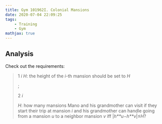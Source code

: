 ```yaml
---
title: Gym 101962I. Colonial Mansions
date: 2020-07-04 22:09:25
tags:
    - Training
    - Gym
mathjax: true
---
```


## Analysis

Check out the requirements:

> $1~i~H$:         the height of the *i*-th mansion should be set to *H*
>
> ; 
>
>  2 *i*
>
> *H*: how         many mansions Mano and his grandmother can visit if they start         their trip at mansion *i* and his grandmother can handle         going from a mansion *u* to a neighbor mansion *v* iff         |*h**u*−*h**v*|≤*H*? 

